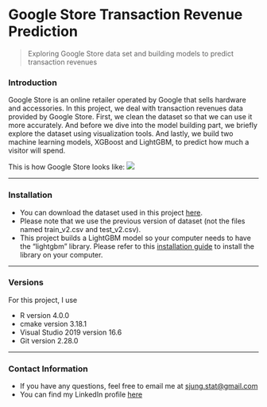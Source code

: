 Google Store Transaction Revenue Prediction
================

> Exploring Google Store data set and building models to predict
> transaction revenues

### Introduction

Google Store is an online retailer operated by Google that sells
hardware and accessories. In this project, we deal with transaction
revenues data provided by Google Store. First, we clean the dataset so
that we can use it more accurately. And before we dive into the model
building part, we briefly explore the dataset using visualization tools.
And lastly, we build two machine learning models, XGBoost and LightGBM,
to predict how much a visitor will spend.

This is how Google Store looks like:
![](C:\\Users\\Martin\\Desktop\\Google%20Store\\Google-Store\\GoogleStore.png)

-----

### Installation

  - You can download the dataset used in this project
    [here](https://www.kaggle.com/c/ga-customer-revenue-prediction/data).
  - Please note that we use the previous version of dataset (not the
    files named train\_v2.csv and test\_v2.csv).
  - This project builds a LightGBM model so your computer needs to have
    the “lightgbm” library. Please refer to this [installation
    guide](https://lightgbm.readthedocs.io/en/latest/Installation-Guide.html)
    to install the library on your computer.

-----

### Versions

For this project, I use

  - R version 4.0.0
  - cmake version 3.18.1
  - Visual Studio 2019 version 16.6
  - Git version 2.28.0

-----

### Contact Information

  - If you have any questions, feel free to email me at
    <sjung.stat@gmail.com>
  - You can find my LinkedIn profile
    [here](https://www.linkedin.com/in/sjung-stat/)
